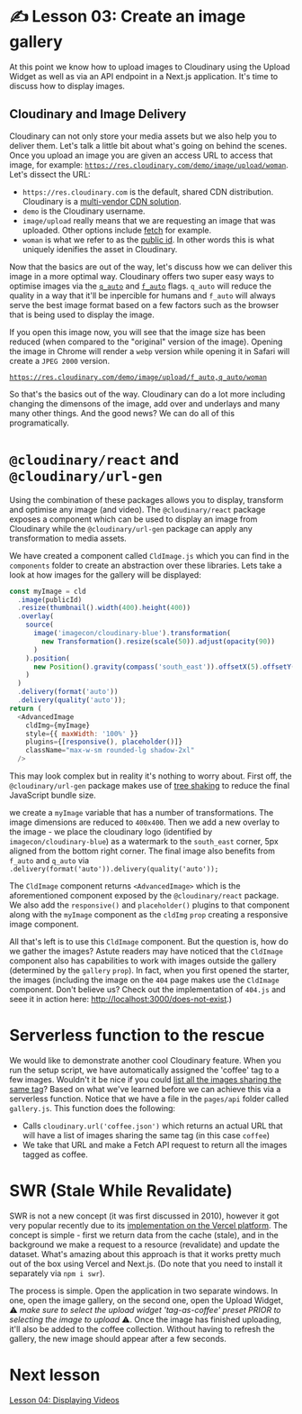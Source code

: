 # ✍️ Lesson 03: Create an image gallery

At this point we know how to upload images to Cloudinary using the Upload Widget as well as via an API endpoint in a Next.js application. It's time to discuss how to display images.

## Cloudinary and Image Delivery

Cloudinary can not only store your media assets but we also help you to deliver them. Let's talk a little bit about what's going on behind the scenes. Once you upload an image you are given an access URL to access that image, for example: [`https://res.cloudinary.com/demo/image/upload/woman`](https://res.cloudinary.com/demo/image/upload/woman). Let's dissect the URL:

- `https://res.cloudinary.com` is the default, shared CDN distribution. Cloudinary is a [multi-vendor CDN solution](https://demo.cloudinary.com/multi-cdn).
- `demo` is the Cloudinary username.
- `image/upload` really means that we are requesting an image that was uploaded. Other options include [fetch](https://cloudinary.com/documentation/fetch_remote_images) for example.
- `woman` is what we refer to as the [public id](https://cloudinary.com/documentation/upload_images#public_id). In other words this is what uniquely idenifies the asset in Cloudinary.

Now that the basics are out of the way, let's discuss how we can deliver this image in a more optimal way. Cloudinary offers two super easy ways to optimise images via the [`q_auto`](https://cloudinary.com/documentation/image_optimization#automatic_quality_selection_q_auto) and [`f_auto`](https://cloudinary.com/documentation/image_optimization#automatic_format_selection_f_auto) flags. `q_auto` will reduce the quality in a way that it'll be inpercible for humans and `f_auto` will always serve the best image format based on a few factors such as the browser that is being used to display the image.

If you open this image now, you will see that the image size has been reduced (when compared to the "original" version of the image). Opening the image in Chrome will render a `webp` version while opening it in Safari will create a `JPEG 2000` version.

[`https://res.cloudinary.com/demo/image/upload/f_auto,q_auto/woman`](https://res.cloudinary.com/demo/image/upload/f_auto,q_auto/woman)

So that's the basics out of the way. Cloudinary can do a lot more including changing the dimensons of the image, add over and underlays and many many other things. And the good news? We can do all of this programatically.

# `@cloudinary/react` and `@cloudinary/url-gen`

Using the combination of these packages allows you to display, transform and optimise any image (and video). The `@cloudinary/react` package exposes a component which can be used to display an image from Cloudinary while the `@cloudinary/url-gen` package can apply any transformation to media assets.

We have created a component called `CldImage.js` which you can find in the `components` folder to create an abstraction over these libraries. Lets take a look at how images for the gallery will be displayed:

```js
const myImage = cld
  .image(publicId)
  .resize(thumbnail().width(400).height(400))
  .overlay(
    source(
      image('imagecon/cloudinary-blue').transformation(
        new Transformation().resize(scale(50)).adjust(opacity(90))
      )
    ).position(
      new Position().gravity(compass('south_east')).offsetX(5).offsetY(5)
    )
  )
  .delivery(format('auto'))
  .delivery(quality('auto'));
return (
  <AdvancedImage
    cldImg={myImage}
    style={{ maxWidth: '100%' }}
    plugins={[responsive(), placeholder()]}
    className="max-w-sm rounded-lg shadow-2xl"
  />
```

This may look complex but in reality it's nothing to worry about. First off, the `@cloudinary/url-gen` package makes use of [tree shaking](https://developer.mozilla.org/en-US/docs/Glossary/Tree_shaking) to reduce the final JavaScript bundle size.

we create a `myImage` variable that has a number of transformations. The image dimensions are reduced to `400x400`. Then we add a new overlay to the image - we place the cloudinary logo (identified by `imagecon/cloudinary-blue`) as a watermark to the `south_east` corner, 5px aligned from the bottom right corner. The final image also benefits from `f_auto` and `q_auto` via ` .delivery(format('auto')).delivery(quality('auto'));`

The `CldImage` component returns `<AdvancedImage>` which is the aforementioned component exposed by the `@cloudinary/react` package. We also add the `responsive()` and `placeholder()` plugins to that component along with the `myImage` component as the `cldImg` `prop` creating a responsive image component.

All that's left is to use this `CldImage` component. But the question is, how do we gather the images? Astute readers may have noticed that the `CldImage` component also has capabilities to work with images outside the gallery (determined by the `gallery` `prop`). In fact, when you first opened the starter, the images (including the image on the `404` page makes use the `CldImage` component. Don't believe us? Check out the implementation of `404.js` and seee it in action here: [http://localhost:3000/does-not-exist](http://localhost:3000/does-not-exist).)

# Serverless function to the rescue

We would like to demonstrate another cool Cloudinary feature. When you run the setup script, we have automatically assigned the 'coffee' tag to a few images. Wouldn't it be nice if you could [list all the images sharing the same tag](https://support.cloudinary.com/hc/en-us/articles/203189031-How-to-retrieve-a-list-of-all-resources-sharing-the-same-tag-)? Based on what we've learned before we can achieve this via a serverless function. Notice that we have a file in the `pages/api` folder called `gallery.js`. This function does the following:

- Calls `cloudinary.url('coffee.json')` which returns an actual URL that will have a list of images sharing the same tag (in this case `coffee`)
- We take that URL and make a Fetch API request to return all the images tagged as coffee.

# SWR (Stale While Revalidate)

SWR is not a new concept (it was first discussed in 2010), however it got very popular recently due to its [implementation on the Vercel platform](https://swr.vercel.app). The concept is simple - first we return data from the cache (stale), and in the background we make a request to a resource (revalidate) and update the dataset. What's amazing about this approach is that it works pretty much out of the box using Vercel and Next.js. (Do note that you need to install it separately via `npm i swr`).

The process is simple. Open the application in two separate windows. In one, open the image gallery, on the second one, open the Upload Widget, ⚠️ _make sure to select the upload widget 'tag-as-coffee' preset PRIOR to selecting the image to upload_ ⚠️. Once the image has finished uploading, it'll also be added to the coffee collection. Without having to refresh the gallery, the new image should appear after a few seconds.

# Next lesson

[Lesson 04: Displaying Videos](04-displaying-videos.md)
